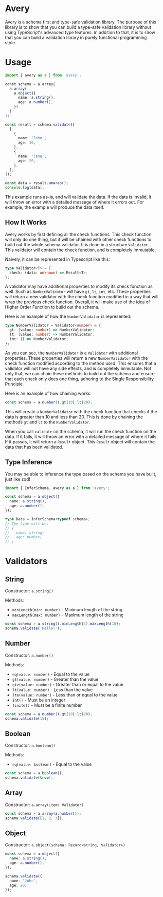 # Avery

Avery is a schema first and type-safe validation library. The purpose of this library is to show that you can build a type-safe validation library without using TypeScript's advanced type features. In addition to that, it is to show that you can build a validation library in purely functional programming style.

# Usage

```ts
import { avery as a } from 'avery';

const schema = a.array(
  a.array(
    a.object({
      name: a.string(),
      age: a.number(),
    })
  )
);

const result = schema.validate([
  [
    {
      name: 'John',
      age: 10,
    },
    {
      name: 'Jane',
      age: 20,
    },
  ],
]);

const data = result.unwrap();
console.log(data);
```

This example runs as-is, and will validate the data. If the data is invalid, it will throw an error with a detailed message of where it errors out. For example, the example will produce the data itself.

## How It Works

Avery works by first defining all the check functions. This check function will only do one thing, but it will be chained with other check functions to build out the whole schema validator. It is done in a structure `Validator`. This validator will contain the check function, and is completely immutable.

Naively, it can be represented in Typescript like this:

```ts
type Validator<T> = {
  check: (data: unknown) => Result<T>;
};
```

A validator may have additional properties to modify its check function as well. Such as `NumberValidator` will have `gt`, `lt`, `int`, etc. These properties will return a new validator with the check function modified in a way that will wrap the previous check function. Overall, it will make use of the idea of Higher Order Function to build out the schema.

Here is an example of how the `NumberValidator` is represented:

```ts
type NumberValidator = Validator<number> & {
  gt: (value: number) => NumberValidator;
  lt: (value: number) => NumberValidator;
  int: () => NumberValidator;
};
```

As you can see, the `NumberValidator` is a `Validator` with additional properties. These properties will return a new `NumberValidator` with the check function modified according to the method used. This ensures that a validator will not have any side effects, and is completely immutable. Not only that, we can chain these methods to build out the schema and ensure that each check only does one thing, adhering to the Single Responsibility Principle.

Here is an example of how chaining works:

```ts
const schema = a.number().gt(10).lt(20);
```

This will create a `NumberValidator` with the check function that checks if the data is greater than 10 and less than 20. This is done by chaining the methods `gt` and `lt` to the `NumberValidator`.

When you call `validate` on the schema, it will run the check function on the data. If it fails, it will throw an error with a detailed message of where it fails. If it passes, it will return a `Result` object. This `Result` object will contain the data that has been validated.

## Type Inference

You may be able to inference the type based on the schema you have built, just like zod!

```ts
import { InferSchema, avery as a } from 'avery';

const schema = a.object({
  name: a.string(),
  age: a.number(),
});

type Data = InferSchema<typeof schema>;
// The type will be:
// {
//   name: string;
//   age: number;
// }
```

# Validators

## String

Constructor: `a.string()`

Methods:

- `minLength(min: number)` - Minimum length of the string
- `maxLength(max: number)` - Maximum length of the string

```ts
const schema = a.string().minLength(3).maxLength(10);
schema.validate('Hello!');
```

## Number

Constructor: `a.number()`

Methods:

- `eq(value: number)` - Equal to the value
- `gt(value: number)` - Greater than the value
- `gte(value: number)` - Greater than or equal to the value
- `lt(value: number)` - Less than the value
- `lte(value: number)` - Less than or equal to the value
- `int()` - Must be an integer
- `finite()` - Must be a finite number

```ts
const schema = a.number().gt(10).lt(20);
schema.validate(15);
```

## Boolean

Constructor: `a.boolean()`

Methods:

- `eq(value: boolean)` - Equal to the value

```ts
const schema = a.boolean();
schema.validate(true);
```

## Array

Constructor: `a.array(item: Validator)`

```ts
const schema = a.array(a.number());
schema.validate([1, 2, 3]);
```

## Object

Constructor: `a.object(schema: Record<string, Validator>)`

```ts
const schema = a.object({
  name: a.string(),
  age: a.number(),
});

schema.validate({
  name: 'John',
  age: 20,
});
```
